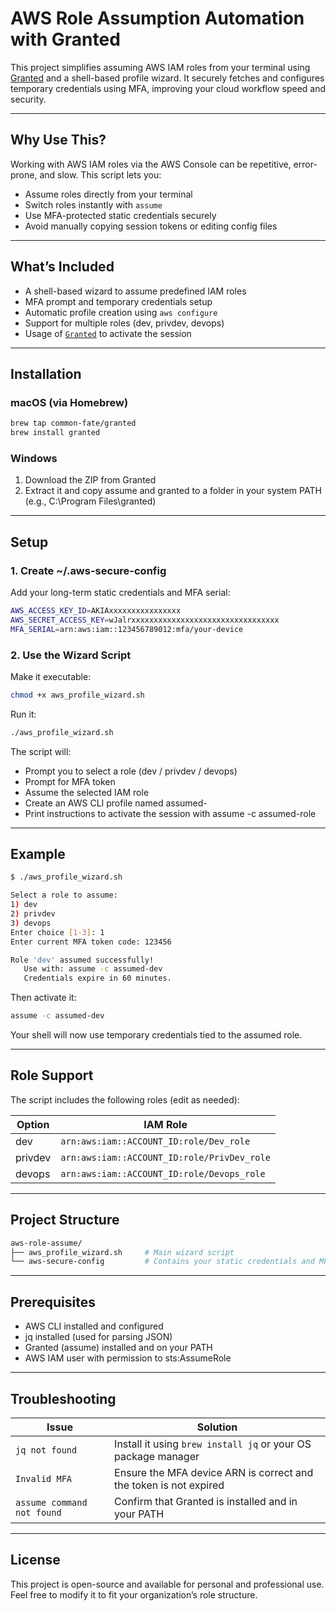 # AWS Role Assumption Automation with Granted

This project simplifies assuming AWS IAM roles from your terminal using [Granted](https://granted.dev/) and a shell-based profile wizard. It securely fetches and configures temporary credentials using MFA, improving your cloud workflow speed and security.

---

## Why Use This?

Working with AWS IAM roles via the AWS Console can be repetitive, error-prone, and slow. This script lets you:

- Assume roles directly from your terminal
- Switch roles instantly with `assume`
- Use MFA-protected static credentials securely
- Avoid manually copying session tokens or editing config files

---

## What’s Included

- A shell-based wizard to assume predefined IAM roles
- MFA prompt and temporary credentials setup
- Automatic profile creation using `aws configure`
- Support for multiple roles (dev, privdev, devops)
- Usage of [`Granted`](https://granted.dev/) to activate the session

---

## Installation

### macOS (via Homebrew)

```bash
brew tap common-fate/granted
brew install granted
```

### Windows
1. Download the ZIP from Granted
2. Extract it and copy assume and granted to a folder in your system PATH (e.g., C:\Program Files\granted)

---

## Setup
### 1. Create ~/.aws-secure-config
Add your long-term static credentials and MFA serial:

``` bash
AWS_ACCESS_KEY_ID=AKIAxxxxxxxxxxxxxxxx
AWS_SECRET_ACCESS_KEY=wJalrxxxxxxxxxxxxxxxxxxxxxxxxxxxxxxxxx
MFA_SERIAL=arn:aws:iam::123456789012:mfa/your-device
```

### 2. Use the Wizard Script
Make it executable:
``` bash
chmod +x aws_profile_wizard.sh
```
Run it:
``` bash
./aws_profile_wizard.sh
```
The script will:

- Prompt you to select a role (dev / privdev / devops)
- Prompt for MFA token
- Assume the selected IAM role
- Create an AWS CLI profile named assumed-<role>
- Print instructions to activate the session with assume -c assumed-role

---

## Example
``` bash
$ ./aws_profile_wizard.sh

Select a role to assume:
1) dev
2) privdev
3) devops
Enter choice [1-3]: 1
Enter current MFA token code: 123456

Role 'dev' assumed successfully!
   Use with: assume -c assumed-dev
   Credentials expire in 60 minutes.
```
Then activate it:
``` bash
assume -c assumed-dev
```
Your shell will now use temporary credentials tied to the assumed role.

---

## Role Support

The script includes the following roles (edit as needed):

| Option  | IAM Role                                    |
| ------- | ------------------------------------------- |
| dev     | `arn:aws:iam::ACCOUNT_ID:role/Dev_role`     |
| privdev | `arn:aws:iam::ACCOUNT_ID:role/PrivDev_role` |
| devops  | `arn:aws:iam::ACCOUNT_ID:role/Devops_role`  |

---

## Project Structure
``` bash
aws-role-assume/
├── aws_profile_wizard.sh     # Main wizard script
└── aws-secure-config         # Contains your static credentials and MFA serial
```

---

## Prerequisites

- AWS CLI installed and configured
- jq installed (used for parsing JSON)
- Granted (assume) installed and on your PATH
- AWS IAM user with permission to sts:AssumeRole

---

## Troubleshooting

| Issue                      | Solution                                                          |
| -------------------------- | ----------------------------------------------------------------- |
| `jq not found`             | Install it using `brew install jq` or your OS package manager     |
| `Invalid MFA`              | Ensure the MFA device ARN is correct and the token is not expired |
| `assume command not found` | Confirm that Granted is installed and in your PATH                |


---

## License

This project is open-source and available for personal and professional use. Feel free to modify it to fit your organization’s role structure.


